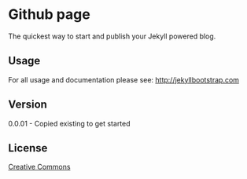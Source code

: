 # Github page

The quickest way to start and publish your Jekyll powered blog. 

## Usage

For all usage and documentation please see: <http://jekyllbootstrap.com>

## Version

0.0.01 - Copied existing to get started

## License

[Creative Commons](http://creativecommons.org/licenses/by-nc-sa/3.0/)